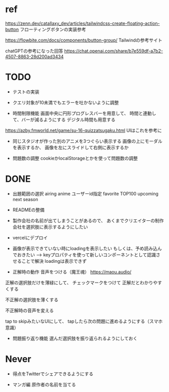 # ref
https://zenn.dev/catallaxy_dev/articles/tailwindcss-create-floating-action-button
フローティングボタンの実装参考

https://flowbite.com/docs/components/button-group/
Tailwindの参考サイト

chatGPTの参考になった回答
https://chat.openai.com/share/b7e559df-a7b2-4507-8863-28d200ad3434

# TODO
- テストの実装

- クエリ対象が10未満でもエラーを吐かないように調整

- 時間制限機能
画面中央に円形プログレスバーを用意して、
時間と連動して、バーが減るようにする
デジタル時間も用意する

https://azby.fmworld.net/game/su-16-quizzatsugaku.html
UIはこれを参考に

- 同じスタジオが作った別のアニメを3つぐらい表示する
画像の上にモーダルを表示するか、
画像を左にスライドして右側に表示するか

- 問題数の調整
cookieかlocalStorageとかを使って問題数の調整

# DONE

- 出題範囲の選択
airing anime
ユーザーid指定
favorite TOP100
upcoming next season

- READMEの整備

- 製作会社の名前が出てしまうことがあるので、
あくまでクリエイターの制作会社を選択肢に表示するようにしたい

- vercelにデプロイ

- 画像が表示できていない時にloadingを表示したい
もしくは、予め読み込んでおきたい
--> keyプロパティを使って新しいコンポーネントとして認識させることで解決
loadingは表示できず

- 正解時の動作
音声をつける（魔王魂）
https://maou.audio/

正解の選択肢だけを薄緑にして、
チェックマークをつけて
正解だとわかりやすくする

不正解の選択肢を薄くする

不正解時の音声を変える

tap to skipみたいなUIにして、
tapしたら次の問題に進めるようにする（スマホ意識）

- 問題振り返り機能
選んだ選択肢を振り返られるようにしておく

# Never

- 得点をTwitterでシェアできるようにする

- マンガ編
原作者の名前を当てる
